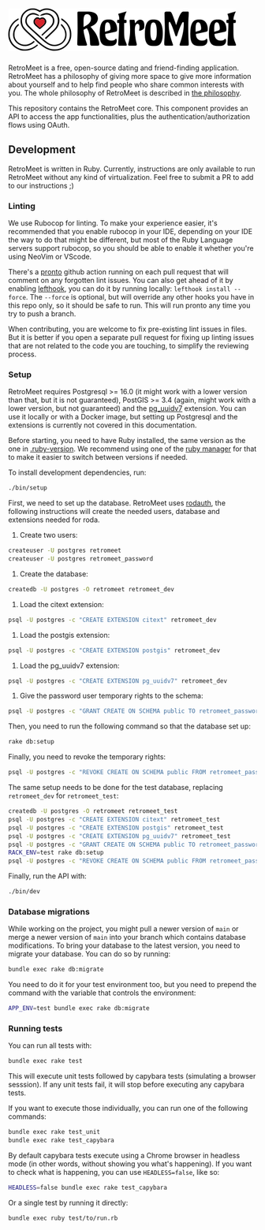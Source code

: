 <h1><picture>
  <img alt="RetroMeet logo" src="https://github.com/retromeet/core/blob/main/app/assets/images/retromeet_long.png?raw=true">
</picture></h1>

RetroMeet is a free, open-source dating and friend-finding application. RetroMeet has a philosophy of giving more space to give more information about yourself and to help find people who share common interests with you. The whole philosophy of RetroMeet is described in [the philosophy](https://join.retromeet.social/philosophy).

This repository contains the RetroMeet core. This component provides an API to access the app functionalities, plus the authentication/authorization flows using OAuth.

## Development

RetroMeet is written in Ruby. Currently, instructions are only available to run RetroMeet without any kind of virtualization. Feel free to submit a PR to add to our instructions ;)

### Linting

We use Rubocop for linting. To make your experience easier, it's recommended that you enable rubocop in your IDE, depending on your IDE the way to do that might be different, but most of the Ruby Language servers support rubocop, so you should be able to enable it whether you're using NeoVim or VScode.

There's a [pronto](https://github.com/prontolabs/pronto) github action running on each pull request that will comment on any forgotten lint issues. You can also get ahead of it by enabling [lefthook](https://github.com/evilmartians/lefthook), you can do it by running locally: `lefthook install --force`. The `--force` is optional, but will override any other hooks you have in this repo only, so it should be safe to run. This will run pronto any time you try to push a branch.

When contributing, you are welcome to fix pre-existing lint issues in files. But it is better if you open a separate pull request for fixing up linting issues that are not related to the code you are touching, to simplify the reviewing process.

### Setup

RetroMeet requires Postgresql >= 16.0 (it might work with a lower version than that, but it is not guaranteed), PostGIS >= 3.4 (again, might work with a lower version, but not guaranteed) and the [pg_uuidv7](https://github.com/fboulnois/pg_uuidv7) extension. You can use it locally or with a Docker image, but setting up Postgresql and the extensions is currently not covered in this documentation.

Before starting, you need to have Ruby installed, the same version as the one in [.ruby-version](./.ruby-version). We recommend using one of the [ruby manager](https://www.ruby-lang.org/en/documentation/installation/#managers) for that to make it easier to switch between versions if needed.

To install development dependencies, run:

```sh
./bin/setup
```

First, we need to set up the database. RetroMeet uses [rodauth](https://github.com/jeremyevans/rodauth), the following instructions will create the needed users, database and extensions needed for roda.
1. Create two users:
```sh
createuser -U postgres retromeet
createuser -U postgres retromeet_password
```
1. Create the database:
```sh
createdb -U postgres -O retromeet retromeet_dev
```
1. Load the citext extension:
```sh
psql -U postgres -c "CREATE EXTENSION citext" retromeet_dev
```
1. Load the postgis extension:
```sh
psql -U postgres -c "CREATE EXTENSION postgis" retromeet_dev
```
1. Load the pg_uuidv7 extension:
```sh
psql -U postgres -c "CREATE EXTENSION pg_uuidv7" retromeet_dev
```
1. Give the password user temporary rights to the schema:
```sh
psql -U postgres -c "GRANT CREATE ON SCHEMA public TO retromeet_password" retromeet_dev
```

Then, you need to run the following command so that the database set up:
```sh
rake db:setup
```

Finally, you need to revoke the temporary rights:
```sh
psql -U postgres -c "REVOKE CREATE ON SCHEMA public FROM retromeet_password" retromeet_dev
```

The same setup needs to be done for the test database, replacing `retromeet_dev` for `retromeet_test`:
```sh
createdb -U postgres -O retromeet retromeet_test
psql -U postgres -c "CREATE EXTENSION citext" retromeet_test
psql -U postgres -c "CREATE EXTENSION postgis" retromeet_test
psql -U postgres -c "CREATE EXTENSION pg_uuidv7" retromeet_test
psql -U postgres -c "GRANT CREATE ON SCHEMA public TO retromeet_password" retromeet_test
RACK_ENV=test rake db:setup
psql -U postgres -c "REVOKE CREATE ON SCHEMA public FROM retromeet_password" retromeet_test
```

Finally, run the API with:

```sh
./bin/dev
```

### Database migrations

While working on the project, you might pull a newer version of `main` or merge a newer version of `main` into your branch which contains database modifications. To bring your database to the latest version, you need to migrate your database. You can do so by running:

```sh
bundle exec rake db:migrate
```

You need to do it for your test environment too, but you need to prepend the command with the variable that controls the environment:
```sh
APP_ENV=test bundle exec rake db:migrate
```

### Running tests

You can run all tests with:
```sh
bundle exec rake test
```

This will execute unit tests followed by capybara tests (simulating a browser sesssion). If any unit tests fail, it will stop before executing any capybara tests.

If you want to execute those individually, you can run one of the following commands:

```sh
bundle exec rake test_unit
bundle exec rake test_capybara
```

By default capybara tests execute using a Chrome browser in headless mode (in other words, without showing you what's happening). If you want to check what is happening, you can use `HEADLESS=false`, like so:
```sh
HEADLESS=false bundle exec rake test_capybara
```

Or a single test by running it directly:
```sh
bundle exec ruby test/to/run.rb
```
